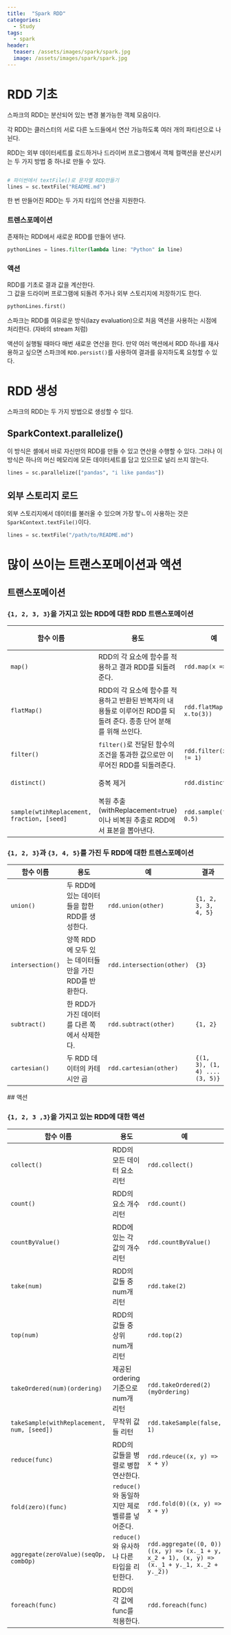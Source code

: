 ```yaml
---
title:  "Spark RDD"
categories:
  - Study
tags:
  - spark
header:
  teaser: /assets/images/spark/spark.jpg
  image: /assets/images/spark/spark.jpg
---  
```


# RDD 기초
스파크의 RDD는 분산되어 있는 변경 불가능한 객체 모음이다.  

각 RDD는 클러스터의 서로 다른 노드들에서 연산 가능하도록 여러 개의 파티션으로 나뉜다.  

RDD는 외부 데이터세트를 로드하거나 드라이버 프로그램에서 객체 컬랙션을 분산시키는 두 가지 방법 중 하나로 만들 수 있다.  

```python

# 파이썬에서 textFile()로 문자열 RDD만들기
lines = sc.textFile("README.md")
```

한 번 만들어진 RDD는 두 가지 타입의 연산을 지원한다.  

### 트렌스포메이션
존재하는 RDD에서 새로운 RDD를 만들어 낸다.

```python
pythonLines = lines.filter(lambda line: "Python" in line)
```

### 액션
RDD를 기초로 결과 값을 계산한다.  
그 값을 드라이버 프로그램에 되돌려 주거나 외부 스토리지에 저장하기도 한다.

```python
pythonLines.first()
```  

스파크는 RDD를 여유로운 방식(lazy evaluation)으로 처음 액션을 사용하는 시점에 처리한다. (자바의 stream 처럼)  

액션이 실행될 때마다 매번 새로운 연산을 한다. 만약 여러 액션에서 RDD 하나를 재사용하고 싶으면 스파크에 `RDD.persist()`를 사용하여 결과를 유지하도록 요청할 수 있다.  



# RDD 생성
스파크의 RDD는 두 가지 방법으로 생성할 수 있다.
## SparkContext.parallelize()
이 방식은 셸에서 바로 자신만의 RDD를 만들 수 있고 연산을 수행할 수 있다. 그러나 이 방식은 하나의 머신 메모리에 모든 데이터세트를 담고 있으므로 널리 쓰지 않는다.
```python
lines = sc.parallelize(["pandas", "i like pandas"])
```  

## 외부 스토리지 로드
외부 스토리지에서 데이터를 불러올 수 있으며 가장 맣ㄴ이 사용하는 것은 `SparkContext.textFile()`이다.  

```python
lines = sc.textFile("/path/to/README.md")
```  


# 많이 쓰이는 트랜스포메이션과 액션

## 트랜스포메이션

### `{1, 2, 3, 3}`을 가지고 있는 RDD에 대한 RDD 트랜스포메이션
<table>
<thead>
<tr>
<th>함수 이름</th>
<th>용도</th>
<th>예</th>
<th>결과</th>
</tr>
</thead>
<tbody>
<tr>
<td><code>map()</code></td>
<td>RDD의 각 요소에 함수를 적용하고 결과 RDD를 되돌려준다.</td>
<td><code>rdd.map(x =&gt; x+1)</code></td>
<td><code>{2, 3, 4, 4}</code></td>
</tr>
<tr>
<td><code>flatMap()</code></td>
<td>RDD의 각 요소에 함수를 적용하고 반환된 반복자의 내용들로 이루어진 RDD를 되돌려 준다. 종종 단어 분해를 위해 쓰인다.</td>
<td><code>rdd.flatMap(x =&gt; x.to(3))</code></td>
<td><code>{1, 2, 3, 2, 3, 3, 3}</code></td>
</tr>
<tr>
<td><code>filter()</code></td>
<td><code>filter()</code>로 전달된 함수의 조건을 통과한 값으로만 이루어진 RDD를 되돌려준다.</td>
<td><code>rdd.filter(x =&gt; x != 1)</code></td>
<td><code>{2, 3, 3}</code></td>
</tr>
<tr>
<td><code>distinct()</code></td>
<td>중복 제거</td>
<td><code>rdd.distinct()</code></td>
<td><code>{1, 2, 3}</code></td>
</tr>
<tr>
<td><code>sample(wtihReplacement, fraction, [seed]</code></td>
<td>복원 추출(withReplacement=true)이나 비복원 추출로 RDD에서 표본을 뽑아낸다.</td>
<td><code>rdd.sample(false, 0.5)</code></td>
<td>생략</td>
</tr>
</tbody>
</table>


### `{1, 2, 3}`과 `{3, 4, 5}`를 가진 두 RDD에 대한 트렌스포메이션
<table>
<thead>
<tr>
<th>함수 이름</th>
<th>용도</th>
<th>예</th>
<th>결과</th>
</tr>
</thead>
<tbody>
<tr>
<td><code>union()</code></td>
<td>두 RDD에 있는 데이터들을 합한 RDD를 생성한다.</td>
<td><code>rdd.union(other)</code></td>
<td><code>{1, 2, 3, 3, 4, 5}</code></td>
</tr>
<tr>
<td><code>intersection()</code></td>
<td>양쪽 RDD에 모두 있는 데이터들만을 가진 RDD를 반환한다.</td>
<td><code>rdd.intersection(other)</code></td>
<td><code>{3}</code></td>
</tr>
<tr>
<td><code>subtract()</code></td>
<td>한 RDD가 가진 데이터를 다른 쪽에서 삭제한다.</td>
<td><code>rdd.subtract(other)</code></td>
<td><code>{1, 2}</code></td>
</tr>
<tr>
<td><code>cartesian()</code></td>
<td>두 RDD 데이터의 카테시안 곱</td>
<td><code>rdd.cartesian(other)</code></td>
<td><code>{(1, 3), (1, 4) .... (3, 5)}</code></td>
</tr>
</tbody>
</table>
## 액션

### `{1, 2, 3 ,3}`을 가지고 있는 RDD에 대한 액션
<table>
<thead>
<tr>
<th>함수 이름</th>
<th>용도</th>
<th>예</th>
<th>결과</th>
</tr>
</thead>
<tbody>
<tr>
<td><code>collect()</code></td>
<td>RDD의 모든 데이터 요소 리턴</td>
<td><code>rdd.collect()</code></td>
<td><code>{1, 2, 3, 3}</code></td>
</tr>
<tr>
<td><code>count()</code></td>
<td>RDD의 요소 개수 리턴</td>
<td><code>rdd.count()</code></td>
<td><code>4</code></td>
</tr>
<tr>
<td><code>countByValue()</code></td>
<td>RDD에 있는 각 값의 개수 리턴</td>
<td><code>rdd.countByValue()</code></td>
<td><code>{(1, 1), (2, 1), (3, 2)}</code></td>
</tr>
<tr>
<td><code>take(num)</code></td>
<td>RDD의 값들 중 num개 리턴</td>
<td><code>rdd.take(2)</code></td>
<td><code>{1, 2}</code></td>
</tr>
<tr>
<td><code>top(num)</code></td>
<td>RDD의 값들 중 상위 num개 리턴</td>
<td><code>rdd.top(2)</code></td>
<td><code>{3, 3}</code></td>
</tr>
<tr>
<td><code>takeOrdered(num)(ordering)</code></td>
<td>제공된 ordering 기준으로 num개 리턴</td>
<td><code>rdd.takeOrdered(2)(myOrdering)</code></td>
<td><code>{3, 3}</code></td>
</tr>
<tr>
<td><code>takeSample(withReplacement, num, [seed])</code></td>
<td>무작위 값들 리턴</td>
<td><code>rdd.takeSample(false, 1)</code></td>
<td>생략</td>
</tr>
<tr>
<td><code>reduce(func)</code></td>
<td>RDD의 값들을 병렬로 병합 연산한다.</td>
<td><code>rdd.rdeuce((x, y) =&gt; x + y)</code></td>
<td>9</td>
</tr>
<tr>
<td><code>fold(zero)(func)</code></td>
<td><code>reduce()</code>와 동일하지만 제로 벨류를 넣어준다.</td>
<td><code>rdd.fold(0)((x, y) =&gt; x + y)</code></td>
<td>9</td>
</tr>
<tr>
<td><code>aggregate(zeroValue)(seqOp, combOp)</code></td>
<td><code>reduce()</code>와 유사하나 다른 타입을 리턴한다.</td>
<td><code>rdd.aggregate((0, 0))((x, y) =&gt; (x._1 + y, x_2 + 1), (x, y) =&gt; (x._1 + y._1, x._2 + y._2))</code></td>
<td><code>(9, 4)</code></td>
</tr>
<tr>
<td><code>foreach(func)</code></td>
<td>RDD의 각 값에 func를 적용한다.</td>
<td><code>rdd.foreach(func)</code></td>
<td>없음</td>
</tr>
</tbody>
</table>

